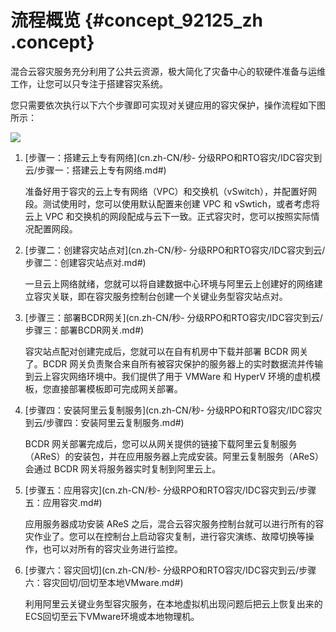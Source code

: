 # 流程概览 {#concept_92125_zh .concept}

混合云容灾服务充分利用了公共云资源，极大简化了灾备中心的软硬件准备与运维工作，让您可以只专注于搭建容灾系统。

您只需要依次执行以下六个步骤即可实现对关键应用的容灾保护，操作流程如下图所示：

![](http://static-aliyun-doc.oss-cn-hangzhou.aliyuncs.com/assets/img/64151/156629549333183_zh-CN.png)

1.  [步骤一：搭建云上专有网络](cn.zh-CN/秒- 分级RPO和RTO容灾/IDC容灾到云/步骤一：搭建云上专有网络.md#) 

    准备好用于容灾的云上专有网络（VPC）和交换机（vSwitch），并配置好网段。测试使用时，您可以使用默认配置来创建 VPC 和 vSwtich，或者考虑将云上 VPC 和交换机的网段配成与云下一致。正式容灾时，您可以按照实际情况配置网段。

2.  [步骤二：创建容灾站点对](cn.zh-CN/秒- 分级RPO和RTO容灾/IDC容灾到云/步骤二：创建容灾站点对.md#) 

    一旦云上网络就绪，您就可以将自建数据中心环境与阿里云上创建好的网络建立容灾关联，即在容灾服务控制台创建一个关键业务型容灾站点对。

3.  [步骤三：部署BCDR网关](cn.zh-CN/秒- 分级RPO和RTO容灾/IDC容灾到云/步骤三：部署BCDR网关.md#) 

    容灾站点配对创建完成后，您就可以在自有机房中下载并部署 BCDR 网关了。BCDR 网关负责聚合来自所有被容灾保护的服务器上的实时数据流并传输到云上容灾网络环境中。我们提供了用于 VMWare 和 HyperV 环境的虚机模板，您直接部署模板即可完成网关部署。

4.  [步骤四：安装阿里云复制服务](cn.zh-CN/秒- 分级RPO和RTO容灾/IDC容灾到云/步骤四：安装阿里云复制服务.md#) 

    BCDR 网关部署完成后，您可以从网关提供的链接下载阿里云复制服务（AReS）的安装包，并在应用服务器上完成安装。阿里云复制服务（AReS）会通过 BCDR 网关将服务器实时复制到阿里云上。

5.  [步骤五：应用容灾](cn.zh-CN/秒- 分级RPO和RTO容灾/IDC容灾到云/步骤五：应用容灾.md#) 

    应用服务器成功安装 AReS 之后，混合云容灾服务控制台就可以进行所有的容灾作业了。您可以在控制台上启动容灾复制，进行容灾演练、故障切换等操作，也可以对所有的容灾业务进行监控。

6.  [步骤六：容灾回切](cn.zh-CN/秒- 分级RPO和RTO容灾/IDC容灾到云/步骤六：容灾回切/回切至本地VMware.md#) 

    利用阿里云关键业务型容灾服务，在本地虚拟机出现问题后把云上恢复出来的ECS回切至云下VMware环境或本地物理机。


